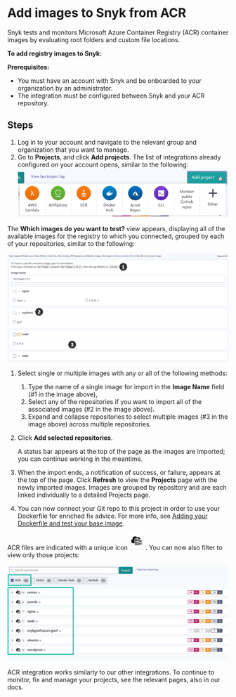 # Add images to Snyk from ACR

Snyk tests and monitors Microsoft Azure Container Registry (ACR) container images by evaluating root folders and custom file locations.

**To add registry images to Snyk:**

**Prerequisites:**

* You must have an account with Snyk and be onboarded to your organization by an administrator.
* The integration must be configured between Snyk and your ACR repository.

## Steps

1. Log in to your account and navigate to the relevant group and organization that you want to manage.
2. Go to **Projects**, and click **Add projects**. The list of integrations already configured on your account opens, similar to the following: ![](../../../../.gitbook/assets/uuid-dd01aab7-482f-0fc2-01de-c2427a14a0e0-en.png)

The **Which images do you want to test?** view appears, displaying all of the available images for the registry to which you connected, grouped by each of your repositories, similar to the following:

![](<../../../../.gitbook/assets/uuid-bd9cf629-f5fb-b28b-1fc1-40df2367a7f9-en (1) (1) (2) (4) (2) (1) (1) (1) (1) (1) (1) (1) (1) (1) (1) (1) (1) (1) (1) (1) (1) (1) (1) (1) (1) (1) (1) (1) (1) (1) (1) (1) (1) (1) (1) (1) (1) (1) (1) (1) (1) (1) (1) (1) (1) (1) (13).png>)

1. Select single or multiple images with any or all of the following methods:
   1. Type the name of a single image for import in the **Image Name** field (#1 in the image above),
   2. Select any of the repositories if you want to import all of the associated images (#2 in the image above).
   3. Expand and collapse repositories to select multiple images (#3 in the image above) across multiple repositories.
2.  Click **Add selected repositories**.

    A status bar appears at the top of the page as the images are imported; you can continue working in the meantime.
3. When the import ends, a notification of success, or failure, appears at the top of the page. Click **Refresh** to view the **Projects** page with the newly imported images. Images are grouped by repository and are each linked individually to a detailed Projects page.
4. You can now connect your Git repo to this project in order to use your Dockerfile for enriched fix advice. For more info, see [Adding your Dockerfile and test your base image](https://support.snyk.io/hc/articles/360003916218#UUID-9ab347a6-8af0-ef6c-5ebd-cec21fbfab29).

ACR files are indicated with a unique icon ![](../../../../.gitbook/assets/uuid-5d10608d-d674-d4ee-d6c2-6faadd6fc8ea-en.png) . You can now also filter to view only those projects:

![](<../../../../.gitbook/assets/image (4) (3) (3) (3) (3) (4) (4) (5) (4) (1) (1) (1) (1) (1) (1) (1) (1) (1) (1) (1) (1) (1) (1) (1) (1) (1) (1) (1) (1) (1) (1) (1) (1) (1) (1) (1) (1) (1) (1) (1) (1) (1) (1) (1) (1) (1) (1) (1) (1) (1) (3).png>)

ACR integration works similarly to our other integrations. To continue to monitor, fix and manage your projects, see the relevant pages, also in our docs.
